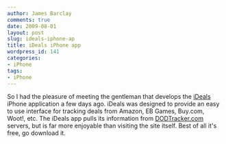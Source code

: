 ```yaml
---
author: James Barclay
comments: true
date: 2009-08-01
layout: post
slug: ideals-iphone-ap
title: iDeals iPhone app
wordpress_id: 141
categories:
- iPhone
tags:
- iPhone
---
```


So I had the pleasure of meeting the gentleman that develops the [iDeals](http://fiveohfive.com/iDeals.html) iPhone application a few days ago. iDeals was designed to provide an easy to use interface for tracking deals from Amazon, EB Games, Buy.com, Woot!, etc. The iDeals app pulls its information from [DODTracker.com](http://www.dodtracker.com/) servers, but is far more enjoyable than visiting the site itself. Best of all it's free, go download it.

